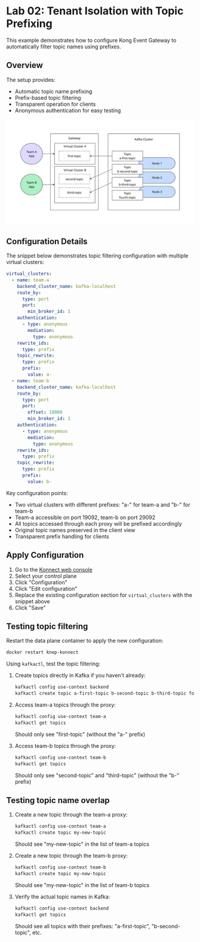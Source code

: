 # Lab 02: Tenant Isolation with Topic Prefixing

This example demonstrates how to configure Kong Event Gateway to automatically filter topic names using prefixes.

## Overview

The setup provides:
- Automatic topic name prefixing
- Prefix-based topic filtering
- Transparent operation for clients
- Anonymous authentication for easy testing

![topic-filter](images/topic-filter.jpg)

## Configuration Details

The snippet below demonstrates topic filtering configuration with multiple virtual clusters:

```yaml
virtual_clusters:
  - name: team-a
    backend_cluster_name: kafka-localhost
    route_by:
      type: port
      port:
        min_broker_id: 1
    authentication:
      - type: anonymous
        mediation:
          type: anonymous
    rewrite_ids:
      type: prefix
    topic_rewrite:
      type: prefix
      prefix:
        value: a-
  - name: team-b
    backend_cluster_name: kafka-localhost
    route_by:
      type: port
      port:
        offset: 10000
        min_broker_id: 1
    authentication:
      - type: anonymous
        mediation:
          type: anonymous
    rewrite_ids:
      type: prefix
    topic_rewrite:
      type: prefix
      prefix:
        value: b-
```

Key configuration points:
- Two virtual clusters with different prefixes: "a-" for team-a and "b-" for team-b
- Team-a accessible on port 19092, team-b on port 29092
- All topics accessed through each proxy will be prefixed accordingly
- Original topic names preserved in the client view
- Transparent prefix handling for clients

## Apply Configuration

1. Go to the [Konnect web console](https://cloud.konghq.com)
2. Select your control plane
3. Click "Configuration"
4. Click "Edit configuration"
5. Replace the existing configuration section for `virtual_clusters` with the snippet above
6. Click "Save"

## Testing topic filtering

Restart the data plane container to apply the new configuration:
```bash
docker restart knep-konnect
```

Using `kafkactl`, test the topic filtering:

1. Create topics directly in Kafka if you haven't already:
    ```bash
    kafkactl config use-context backend
    kafkactl create topic a-first-topic b-second-topic b-third-topic fourth-topic
    ```

2. Access team-a topics through the proxy:
    ```bash
    kafkactl config use-context team-a
    kafkactl get topics
    ```
    Should only see "first-topic" (without the "a-" prefix)

3. Access team-b topics through the proxy:
    ```bash
    kafkactl config use-context team-b
    kafkactl get topics
    ```
    Should only see "second-topic" and "third-topic" (without the "b-" prefix)

## Testing topic name overlap

1. Create a new topic through the team-a proxy:
    ```bash
    kafkactl config use-context team-a
    kafkactl create topic my-new-topic
    ```
    Should see "my-new-topic" in the list of team-a topics

2. Create a new topic through the team-b proxy:
    ```bash
    kafkactl config use-context team-b
    kafkactl create topic my-new-topic
    ```
    Should see "my-new-topic" in the list of team-b topics

3. Verify the actual topic names in Kafka:
    ```bash
    kafkactl config use-context backend
    kafkactl get topics
    ```
    Should see all topics with their prefixes: "a-first-topic", "b-second-topic", etc.
